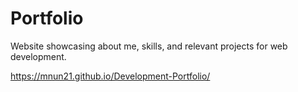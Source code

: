 # Portfolio
Website showcasing about me, skills, and relevant projects for web development.

 https://mnun21.github.io/Development-Portfolio/
